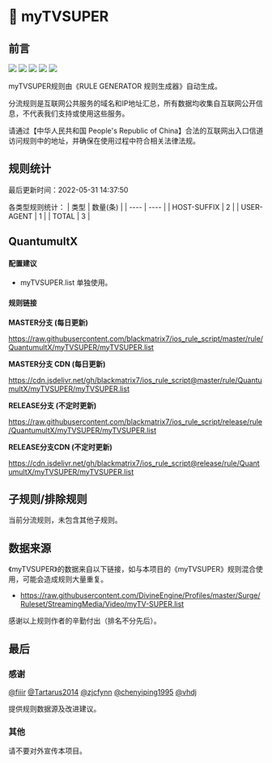 # 🧸 myTVSUPER

## 前言

![](https://shields.io/badge/-移除重复规则-ff69b4) ![](https://shields.io/badge/-DOMAIN与DOMAIN--SUFFIX合并-green) ![](https://shields.io/badge/-DOMAIN--SUFFIX间合并-critical) ![](https://shields.io/badge/-DOMAIN--SUFFIX与DOMAIN--KEYWORD合并-blue) ![](https://shields.io/badge/-IP--CIDR(6)合并-blueviolet) 

myTVSUPER规则由《RULE GENERATOR 规则生成器》自动生成。

分流规则是互联网公共服务的域名和IP地址汇总，所有数据均收集自互联网公开信息，不代表我们支持或使用这些服务。

请通过【中华人民共和国 People's Republic of China】合法的互联网出入口信道访问规则中的地址，并确保在使用过程中符合相关法律法规。

## 规则统计

最后更新时间：2022-05-31 14:37:50

各类型规则统计：
| 类型 | 数量(条)  | 
| ---- | ----  |
| HOST-SUFFIX | 2  | 
| USER-AGENT | 1  | 
| TOTAL | 3  | 


## QuantumultX 

#### 配置建议
- myTVSUPER.list 单独使用。

#### 规则链接
**MASTER分支 (每日更新)**

https://raw.githubusercontent.com/blackmatrix7/ios_rule_script/master/rule/QuantumultX/myTVSUPER/myTVSUPER.list

**MASTER分支 CDN (每日更新)**

https://cdn.jsdelivr.net/gh/blackmatrix7/ios_rule_script@master/rule/QuantumultX/myTVSUPER/myTVSUPER.list

**RELEASE分支 (不定时更新)**

https://raw.githubusercontent.com/blackmatrix7/ios_rule_script/release/rule/QuantumultX/myTVSUPER/myTVSUPER.list

**RELEASE分支CDN (不定时更新)**

https://cdn.jsdelivr.net/gh/blackmatrix7/ios_rule_script@release/rule/QuantumultX/myTVSUPER/myTVSUPER.list

## 子规则/排除规则


当前分流规则，未包含其他子规则。

## 数据来源

《myTVSUPER》的数据来自以下链接，如与本项目的《myTVSUPER》规则混合使用，可能会造成规则大量重复。

- https://raw.githubusercontent.com/DivineEngine/Profiles/master/Surge/Ruleset/StreamingMedia/Video/myTV-SUPER.list


感谢以上规则作者的辛勤付出（排名不分先后）。

## 最后

### 感谢

[@fiiir](https://github.com/fiiir) [@Tartarus2014](https://github.com/Tartarus2014) [@zjcfynn](https://github.com/zjcfynn) [@chenyiping1995](https://github.com/chenyiping1995) [@vhdj](https://github.com/vhdj)

提供规则数据源及改进建议。

### 其他

请不要对外宣传本项目。